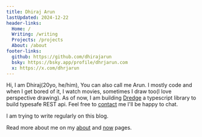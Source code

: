 ```yaml
---
title: Dhiraj Arun
lastUpdated: 2024-12-22
header-links:
  Home: /
  Writing: /writing
  Projects: /projects
  About: /about
footer-links:
  github: https://github.com/dhirajarun
  bsky: https://bsky.app/profile/dhrjarun.com
  x: https://x.com/dhrjarun
---
```


Hi, I am Dhiraj(20yo, he/him), You can also call me Arun. I mostly code and when I get bored of it, I watch movies, sometimes I draw too(I love perspective drawing). As of now, I am building [Dredge](./projects/dredge) a typescript library to build typesafe REST api. Feel free to [contact](contact) me I'll be happy to chat.

I am trying to write regularly on this blog. 

Read more about me on my [about](./about) and [now](./now) pages.
